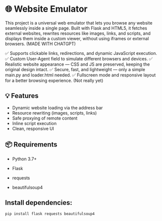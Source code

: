   # 🌐 Website Emulator

This project is a universal web emulator that lets you browse any website seamlessly inside a single page.
Built with Flask and HTML5, it fetches external websites, rewrites resources like images, links, and scripts, and displays them inside a custom viewer, without using iframes or external browsers. (MADE WITH CHATGPT)

✅ Supports clickable links, redirections, and dynamic JavaScript execution.
✅ Custom User-Agent field to simulate different browsers and devices.
✅ Realistic website appearance — CSS and JS are preserved, keeping the original design intact.
✅ Secure, fast, and lightweight — only a simple main.py and loader.html needed.
✅ Fullscreen mode and responsive layout for a better browsing experience. (Not really yet)
## 💡 Features

- Dynamic website loading via the address bar
- Resource rewriting (images, scripts, links)
- Safe proxying of remote content
- Inline script execution
- Clean, responsive UI

## 📦 Requirements

- Python 3.7+

- Flask
- requests
- beautifulsoup4

## Install dependencies:

```bash
pip install flask requests beautifulsoup4
